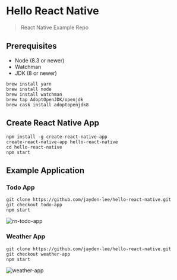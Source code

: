 # Hello React Native
> React Native Example Repo

## Prerequisites
* Node (8.3 or newer)
* Watchman
* JDK (8 or newer)

```
brew install yarn
brew install node
brew install watchman
brew tap AdoptOpenJDK/openjdk
brew cask install adoptopenjdk8
```

## Create React Native App
```
npm install -g create-react-native-app
create-react-native-app hello-react-native
cd hello-react-native
npm start
```

## Example Application

### Todo App

```
git clone https://github.com/jayden-lee/hello-react-native.git
git checkout todo-app
npm start
```

![rn-todo-app](https://user-images.githubusercontent.com/43853352/67111265-86b5bf80-f20f-11e9-8a3a-cd80a7e4ade8.png)

### Weather App

```
git clone https://github.com/jayden-lee/hello-react-native.git
git checkout weather-app
npm start
```

![weather-app](https://user-images.githubusercontent.com/43853352/67155186-48222100-f345-11e9-875a-407f680b2e18.jpeg)
